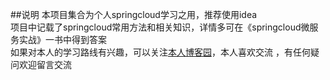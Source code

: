 ##说明
本项目集合为个人springcloud学习之用，推荐使用idea  
项目中记载了springcloud常用方法和相关知识，详情多可在《springcloud微服务实战》一书中得到答案  
如果对本人的学习路线有兴趣，可以关注[本人博客园](www.cnblogs.com/hellxz)，本人喜欢交流 ，有任何疑问欢迎留言交流